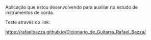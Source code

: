 Aplicação que estou desenvolvendo para auxiliar no estudo de instrumentos de corda.

Teste através do link:

https://rafaelbazza.github.io/Dicionario_de_Guitarra_Rafael_Bazza/

